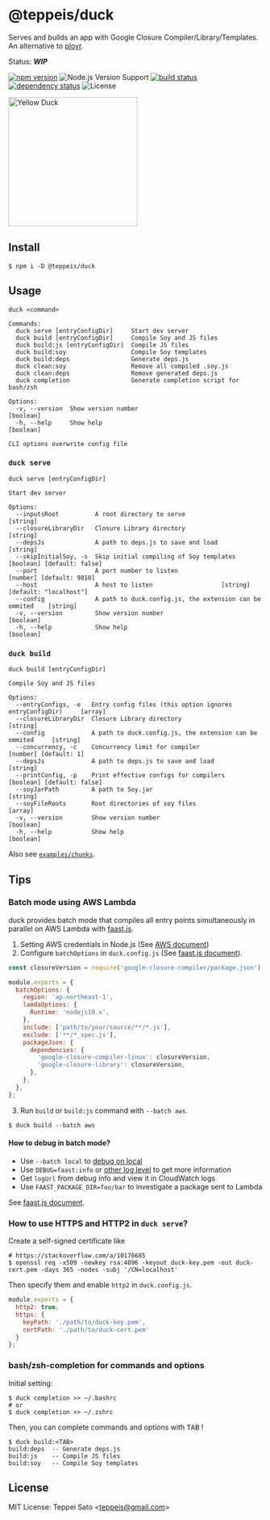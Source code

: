 # @teppeis/duck

Serves and builds an app with Google Closure Compiler/Library/Templates. An alternative to [plovr](https://github.com/bolinfest/plovr).

Status: **_WIP_**

[![npm version][npm-image]][npm-url]
![Node.js Version Support][node-version]
[![build status][circleci-image]][circleci-url]
[![dependency status][deps-image]][deps-url]
![License][license]

<a title="Berkaycagdas [CC BY-SA 4.0 (https://creativecommons.org/licenses/by-sa/4.0)], via Wikimedia Commons" href="https://commons.wikimedia.org/wiki/File:Yellow_Duck.jpg"><img width="256" alt="Yellow Duck" src="https://upload.wikimedia.org/wikipedia/commons/thumb/3/3c/Yellow_Duck.jpg/256px-Yellow_Duck.jpg"></a>

## Install

```console
$ npm i -D @teppeis/duck
```

## Usage

```
duck <command>

Commands:
  duck serve [entryConfigDir]     Start dev server
  duck build [entryConfigDir]     Compile Soy and JS files
  duck build:js [entryConfigDir]  Compile JS files
  duck build:soy                  Compile Soy templates
  duck build:deps                 Generate deps.js
  duck clean:soy                  Remove all compiled .soy.js
  duck clean:deps                 Remove generated deps.js
  duck completion                 Generate completion script for bash/zsh

Options:
  -v, --version  Show version number                                             [boolean]
  -h, --help     Show help                                                       [boolean]

CLI options overwrite config file
```

### `duck serve`

```
duck serve [entryConfigDir]

Start dev server

Options:
  --inputsRoot          A root directory to serve                                 [string]
  --closureLibraryDir   Closure Library directory                                 [string]
  --depsJs              A path to deps.js to save and load                        [string]
  --skipInitialSoy, -s  Skip initial compiling of Soy templates [boolean] [default: false]
  --port                A port number to listen                   [number] [default: 9810]
  --host                A host to listen                   [string] [default: "localhost"]
  --config              A path to duck.config.js, the extension can be ommited    [string]
  -v, --version         Show version number                                      [boolean]
  -h, --help            Show help                                                [boolean]
```

### `duck build`

```
duck build [entryConfigDir]

Compile Soy and JS files

Options:
  --entryConfigs, -e   Entry config files (this option ignores entryConfigDir)     [array]
  --closureLibraryDir  Closure Library directory                                  [string]
  --config             A path to duck.config.js, the extension can be ommited     [string]
  --concurrency, -c    Concurrency limit for compiler                [number] [default: 1]
  --depsJs             A path to deps.js to save and load                         [string]
  --printConfig, -p    Print effective configs for compilers    [boolean] [default: false]
  --soyJarPath         A path to Soy.jar                                          [string]
  --soyFileRoots       Root directories of soy files                               [array]
  -v, --version        Show version number                                       [boolean]
  -h, --help           Show help                                                 [boolean]
```

Also see [`examples/chunks`](examples/chunks).

## Tips

### Batch mode using AWS Lambda

duck provides batch mode that compiles all entry points simultaneously in parallel on AWS Lambda with [faast.js](https://faastjs.org/).

1. Setting AWS credentials in Node.js (See [AWS document](https://docs.aws.amazon.com/sdk-for-javascript/v2/developer-guide/setting-credentials-node.html))
2. Configure `batchOptions` in `duck.config.js` (See [faast.js document](https://faastjs.org/docs/api/faastjs.awsoptions)).
```js
const closureVersion = require('google-closure-compiler/package.json').version;

module.exports = {
  batchOptions: {
    region: 'ap-northeast-1',
    lamdaOptions: {
      Runtime: 'nodejs10.x',
    },
    include: ['path/to/your/source/**/*.js'],
    exclude: ['**/*_spec.js'],
    packageJson: {
      dependencies: {
        'google-closure-compiler-linux': closureVersion,
        'google-closure-library': closureVersion,
      },
    },
  },
};
```
3. Run `build` or `build:js` command with `--batch aws`.
```console
$ duck build --batch aws
```

#### How to debug in batch mode?

- Use `--batch local` to [debug on local](https://faastjs.org/docs/local)
- Use `DEBUG=faast:info` or [other log level](https://faastjs.org/docs/workflow#debug-environment-variable) to get more information
- Get `logUrl` from debug info and view it in CloudWatch logs
- Use `FAAST_PACKAGE_DIR=foo/bar` to investigate a package sent to Lambda 

See [faast.js document](https://faastjs.org/docs/api/faastjs.awsoptions).

### How to use HTTPS and HTTP2 in `duck serve`?

Create a self-signed certificate like

```console
# https://stackoverflow.com/a/10176685
$ openssl req -x509 -newkey rsa:4096 -keyout duck-key.pem -out duck-cert.pem -days 365 -nodes -subj '/CN=localhost'
```

Then specify them and enable `http2` in `duck.config.js`.

```js
module.exports = {
  http2: true,
  https: {
    keyPath: './path/to/duck-key.pem',
    certPath: './path/to/duck-cert.pem'
  }
};
```

### bash/zsh-completion for commands and options

Initial setting:

```console
$ duck completion >> ~/.bashrc
# or
$ duck completion >> ~/.zshrc
```

Then, you can complete commands and options with <kbd>TAB</kbd> !

```console
$ duck build:<TAB>
build:deps  -- Generate deps.js
build:js    -- Compile JS files
build:soy   -- Compile Soy templates
```

## License

MIT License: Teppei Sato &lt;teppeis@gmail.com&gt;

[npm-image]: https://img.shields.io/npm/v/@teppeis/duck.svg
[npm-url]: https://npmjs.org/package/@teppeis/duck
[npm-downloads-image]: https://img.shields.io/npm/dm/@teppeis/duck.svg
[deps-image]: https://img.shields.io/david/teppeis/duck.svg
[deps-url]: https://david-dm.org/teppeis/duck
[node-version]: https://img.shields.io/badge/Node.js%20support->=v10.12-brightgreen.svg
[license]: https://img.shields.io/npm/l/@teppeis/duck.svg
[circleci-image]: https://circleci.com/gh/teppeis/duck.svg?style=shield
[circleci-url]: https://circleci.com/gh/teppeis/duck
